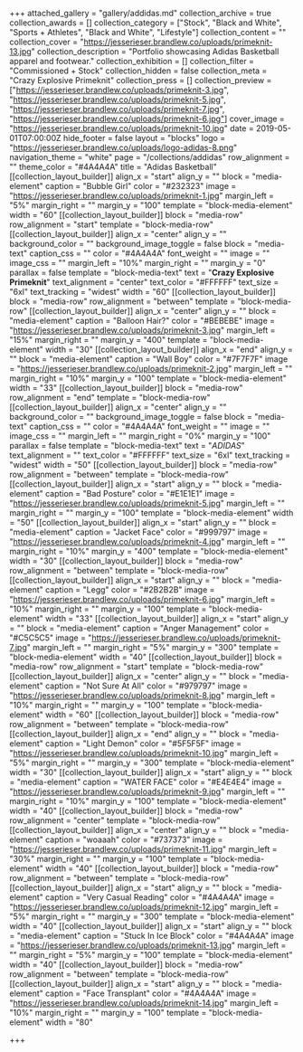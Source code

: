 +++
attached_gallery = "gallery/addidas.md"
collection_archive = true
collection_awards = []
collection_category = ["Stock", "Black and White", "Sports + Athletes", "Black and White", "Lifestyle"]
collection_content = ""
collection_cover = "https://jesserieser.brandlew.co/uploads/primeknit-13.jpg"
collection_description = "Portfolio showcasing Adidas Basketball apparel and footwear."
collection_exhibition = []
collection_filter = "Commissioned + Stock"
collection_hidden = false
collection_meta = "Crazy Explosive Primeknit"
collection_press = []
collection_preview = ["https://jesserieser.brandlew.co/uploads/primeknit-3.jpg", "https://jesserieser.brandlew.co/uploads/primeknit-5.jpg", "https://jesserieser.brandlew.co/uploads/primeknit-7.jpg", "https://jesserieser.brandlew.co/uploads/primeknit-6.jpg"]
cover_image = "https://jesserieser.brandlew.co/uploads/primeknit-10.jpg"
date = 2019-05-01T07:00:00Z
hide_footer = false
layout = "blocks"
logo = "https://jesserieser.brandlew.co/uploads/logo-adidas-8.png"
navigation_theme = "white"
page = "/collections/addidas"
row_alignment = ""
theme_color = "#4A4A4A"
title = "Adidas Basketball"
[[collection_layout_builder]]
align_x = "start"
align_y = ""
block = "media-element"
caption = "Bubble Girl"
color = "#232323"
image = "https://jesserieser.brandlew.co/uploads/primeknit-1.jpg"
margin_left = "5%"
margin_right = ""
margin_y = "100"
template = "block-media-element"
width = "60"
[[collection_layout_builder]]
block = "media-row"
row_alignment = "start"
template = "block-media-row"
[[collection_layout_builder]]
align_x = "center"
align_y = ""
background_color = ""
background_image_toggle = false
block = "media-text"
caption_css = ""
color = "#4A4A4A"
font_weight = ""
image = ""
image_css = ""
margin_left = "10%"
margin_right = ""
margin_y = "0"
parallax = false
template = "block-media-text"
text = "**Crazy Explosive Primeknit**"
text_alignment = "center"
text_color = "#FFFFFF"
text_size = "6xl"
text_tracking = "widest"
width = "60"
[[collection_layout_builder]]
block = "media-row"
row_alignment = "between"
template = "block-media-row"
[[collection_layout_builder]]
align_x = "center"
align_y = ""
block = "media-element"
caption = "Balloon Hair?"
color = "#BEBEBE"
image = "https://jesserieser.brandlew.co/uploads/primeknit-3.jpg"
margin_left = "15%"
margin_right = ""
margin_y = "400"
template = "block-media-element"
width = "30"
[[collection_layout_builder]]
align_x = "end"
align_y = ""
block = "media-element"
caption = "Wall Boy"
color = "#7F7F7F"
image = "https://jesserieser.brandlew.co/uploads/primeknit-2.jpg"
margin_left = ""
margin_right = "10%"
margin_y = "100"
template = "block-media-element"
width = "33"
[[collection_layout_builder]]
block = "media-row"
row_alignment = "end"
template = "block-media-row"
[[collection_layout_builder]]
align_x = "center"
align_y = ""
background_color = ""
background_image_toggle = false
block = "media-text"
caption_css = ""
color = "#4A4A4A"
font_weight = ""
image = ""
image_css = ""
margin_left = ""
margin_right = "0%"
margin_y = "100"
parallax = false
template = "block-media-text"
text = "_ADIDAS_"
text_alignment = ""
text_color = "#FFFFFF"
text_size = "6xl"
text_tracking = "widest"
width = "50"
[[collection_layout_builder]]
block = "media-row"
row_alignment = "between"
template = "block-media-row"
[[collection_layout_builder]]
align_x = "start"
align_y = ""
block = "media-element"
caption = "Bad Posture"
color = "#E1E1E1"
image = "https://jesserieser.brandlew.co/uploads/primeknit-5.jpg"
margin_left = ""
margin_right = ""
margin_y = "100"
template = "block-media-element"
width = "50"
[[collection_layout_builder]]
align_x = "start"
align_y = ""
block = "media-element"
caption = "Jacket Face"
color = "#999797"
image = "https://jesserieser.brandlew.co/uploads/primeknit-4.jpg"
margin_left = ""
margin_right = "10%"
margin_y = "400"
template = "block-media-element"
width = "30"
[[collection_layout_builder]]
block = "media-row"
row_alignment = "between"
template = "block-media-row"
[[collection_layout_builder]]
align_x = "start"
align_y = ""
block = "media-element"
caption = "Legg"
color = "#2B2B2B"
image = "https://jesserieser.brandlew.co/uploads/primeknit-6.jpg"
margin_left = "10%"
margin_right = ""
margin_y = "100"
template = "block-media-element"
width = "33"
[[collection_layout_builder]]
align_x = "start"
align_y = ""
block = "media-element"
caption = "Anger Management"
color = "#C5C5C5"
image = "https://jesserieser.brandlew.co/uploads/primeknit-7.jpg"
margin_left = ""
margin_right = "5%"
margin_y = "300"
template = "block-media-element"
width = "40"
[[collection_layout_builder]]
block = "media-row"
row_alignment = "start"
template = "block-media-row"
[[collection_layout_builder]]
align_x = "center"
align_y = ""
block = "media-element"
caption = "Not Sure At All"
color = "#979797"
image = "https://jesserieser.brandlew.co/uploads/primeknit-8.jpg"
margin_left = "10%"
margin_right = ""
margin_y = "100"
template = "block-media-element"
width = "60"
[[collection_layout_builder]]
block = "media-row"
row_alignment = "between"
template = "block-media-row"
[[collection_layout_builder]]
align_x = "end"
align_y = ""
block = "media-element"
caption = "Light Demon"
color = "#5F5F5F"
image = "https://jesserieser.brandlew.co/uploads/primeknit-10.jpg"
margin_left = "5%"
margin_right = ""
margin_y = "300"
template = "block-media-element"
width = "30"
[[collection_layout_builder]]
align_x = "start"
align_y = ""
block = "media-element"
caption = "WATER FACE"
color = "#E4E4E4"
image = "https://jesserieser.brandlew.co/uploads/primeknit-9.jpg"
margin_left = ""
margin_right = "10%"
margin_y = "100"
template = "block-media-element"
width = "40"
[[collection_layout_builder]]
block = "media-row"
row_alignment = "center"
template = "block-media-row"
[[collection_layout_builder]]
align_x = "center"
align_y = ""
block = "media-element"
caption = "woaaah"
color = "#737373"
image = "https://jesserieser.brandlew.co/uploads/primeknit-11.jpg"
margin_left = "30%"
margin_right = ""
margin_y = "100"
template = "block-media-element"
width = "40"
[[collection_layout_builder]]
block = "media-row"
row_alignment = "between"
template = "block-media-row"
[[collection_layout_builder]]
align_x = "start"
align_y = ""
block = "media-element"
caption = "Very Casual Reading"
color = "#4A4A4A"
image = "https://jesserieser.brandlew.co/uploads/primeknit-12.jpg"
margin_left = "5%"
margin_right = ""
margin_y = "300"
template = "block-media-element"
width = "40"
[[collection_layout_builder]]
align_x = "start"
align_y = ""
block = "media-element"
caption = "Stuck In Ice Block"
color = "#4A4A4A"
image = "https://jesserieser.brandlew.co/uploads/primeknit-13.jpg"
margin_left = ""
margin_right = "5%"
margin_y = "100"
template = "block-media-element"
width = "40"
[[collection_layout_builder]]
block = "media-row"
row_alignment = "between"
template = "block-media-row"
[[collection_layout_builder]]
align_x = "start"
align_y = ""
block = "media-element"
caption = "Face Transplant"
color = "#4A4A4A"
image = "https://jesserieser.brandlew.co/uploads/primeknit-14.jpg"
margin_left = "10%"
margin_right = ""
margin_y = "100"
template = "block-media-element"
width = "80"

+++
